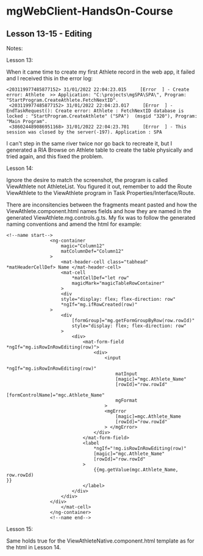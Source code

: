 # mgWebClient-HandsOn-Course
## Lesson 13-15 - Editing


Notes:

Lesson 13:

When it came time to create my first Athlete record in the web app, it failed and I received this in the error log:

```
<203119977485877152> 31/01/2022 22:04:23.015     [Error  ] - Create error: Athlete  >> Application: "C:\projects\mgSPA\SPA\", Program: "StartProgram.CreateAthlete.FetchNextID".
 <203119977485877152> 31/01/2022 22:04:23.017     [Error  ] - EndTaskRequest(): Create error: Athlete : FetchNextID database is locked : "StartProgram.CreateAthlete" ("SPA")  (msgid "320"), Program: "Main Program".
 <386024489086951168> 31/01/2022 22:04:23.701     [Error  ] - This session was closed by the server(-197). Application : SPA
```

 I can't step in the same river twice nor go back to recreate it, but I generated a RIA Browse on Athlete table to create the table physically and tried again, and this fixed the problem.


Lesson 14:

Ignore the desire to match the screenshot, the program is called ViewAthlete not AthleteList. You figured it out, remember to add the Route ViewAthlete to the ViewAthlete program in Task Properties/Interface/Route.

There are inconsitencies between the fragments meant pasted and how the ViewAthlete.component.html names fields and how they are named in the generated ViewAthlete.mg.controls.g.ts. My fix was to follow the generated naming conventions and amend the html for example:

```
<!--name start-->
                <ng-container
                    magic="Column12"
                    matColumnDef="Column12"
                >
                    <mat-header-cell class="tabhead" *matHeaderCellDef> Name </mat-header-cell>
                    <mat-cell
                        *matCellDef="let row"
                        magicMark="magicTableRowContainer"
                    >
                    <div
                    style="display: flex; flex-direction: row"
                    *ngIf="mg.ifRowCreated(row)"
                >
                    <div
                        [formGroup]="mg.getFormGroupByRow(row.rowId)"
                        style="display: flex; flex-direction: row"
                    >
                        <div>
                            <mat-form-field *ngIf="mg.isRowInRowEditing(row)">
                                <div>
                                    <input
                                        *ngIf="mg.isRowInRowEditing(row)"
                                        matInput
                                        [magic]="mgc.Athlete_Name"
                                        [rowId]="row.rowId"
                                        [formControlName]="mgc.Athlete_Name"
                                        mgFormat
                                    >
                                    <mgError
                                        [magic]=mgc.Athlete_Name
                                        [rowId]="row.rowId"
                                    > </mgError>
                                </div>
                            </mat-form-field>
                            <label
                                *ngIf="!mg.isRowInRowEditing(row)"
                                [magic]="mgc.Athlete_Name"
                                [rowId]="row.rowId"
                            >
                                {{mg.getValue(mgc.Athlete_Name, row.rowId)
}}
                            </label>
                        </div>
                    </div>
                </div>
                    </mat-cell>
                </ng-container>
                <!--name end-->
```

Lesson 15:

Same holds true for the ViewAthleteNative.component.html template as for the html in Lesson 14.